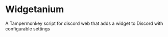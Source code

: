 # Widgetanium
A Tampermonkey script for discord web that adds a widget to Discord with configurable settings
